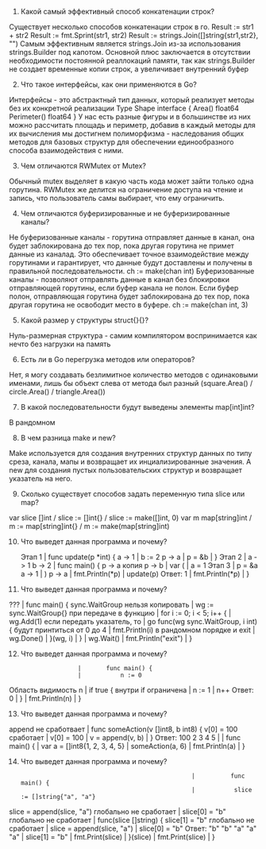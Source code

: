 1) Какой самый эффективный способ конкатенации строк?

Существует несколько способов конкатенации строк в го. 
    Result := str1 + str2
    Result := fmt.Sprint(str1, str2)
    Result := strings.Join([]string{str1,str2}, "")
Самым эффективным является strings.Join из-за использования strings.Builder под капотом. Основной плюс заключается в отсутствии необходимости постоянной реаллокаций памяти, так как strings.Builder не создает временные копии строк, а увеличивает внутренний буфер

2) Что такое интерфейсы, как они применяются в Go?

Интерфейсы - это абстрактный тип данных, который реализует методы без их конкретной реализации
Type Shape interface {
    Area() float64
    Perimeter() float64
}
У нас есть разные фигуры и в большинстве из них можно рассчитать площадь и периметр, добавив в каждый методы для их вычисления мы достигнем полиморфизма - наследования общих методов для базовых структур для обеспечении единообразного способа взаимодействия с ними.

3) Чем отличаются RWMutex от Mutex?

Обычный mutex выделяет в какую часть кода может зайти только одна горутина.
RWMutex же делится на ограничение доступа на чтение и запись, что пользователь самы выбирает, что ему ограничить. 

4) Чем отличаются буферизированные и не буферизированные каналы?

Не буферизованные каналы - горутина отправляет данные в канал, она будет заблокирована до тех пор, пока другая горутина не примет данные из каналад. Это обеспечивает точное взаимодействие между горутинами и гарантирует, что данные будут доставлены и получены в правильной последовательности.
    ch := make(chan int)
Буферизованные каналы - позволяют отправлять данные в канал без блокировки отправляющей горутины, если буфер канала не полон. Если буфер полон, отправляющая горутина будет заблокирована до тех пор, пока другая горутина не освободит место в буфере.
    ch := make(chan int, 3)

5) Какой размер у структуры struct{}{}?

Нуль-размерная структура - самим компилятором воспринимается как нечто без нагрузки на память

6) Есть ли в Go перегрузка методов или операторов?

Нет, я могу создавать безлимитное количество методов с одинаковыми именами, лишь бы объект слева от метода был разный (square.Area() / circle.Area() / triangle.Area())

7) В какой последовательности будут выведены элементы map[int]int?

В рандомном

8) В чем разница make и new?

Make используется для создания внутренних структур данных по типу среза, канала, мапы и возвращает их инциализированные значения. А new для создания пустых пользовательских структур и возвращает указатель на него. 

9) Сколько существует способов задать переменную типа slice или map?

var slice []int / slice := []int{} / slice := make([]int, 0)
var m map[string]int / m := map[string]int{} / m := make(map[string]int)

10) Что выведет данная программа и почему?

    Этап 1                |     func update(p *int) {
    a -> 1                |         b := 2
    p -> a                |         p = &b
                          |     }
    Этап 2                | 
a -> 1      b -> 2        |     func main() {
p -> a      копия p -> b  |         var (
                          |             a = 1
    Этап 3                |             p = &a
    a -> 1                |         )
    p -> a                |         fmt.Println(*p)
                          |         update(p)
Ответ: 1                  |         fmt.Println(*p)
                          |     }

11) Что выведет данная программа и почему?

   ???                              |        func main() {
sync.WaitGroup нельзя копировать    |        wg := sync.WaitGroup{}
при передаче в функцию              |        for i := 0; i < 5; i++ {
                                    |            wg.Add(1)
если передать указатель, то         |            go func(wg sync.WaitGroup, i int) {
будут принтиться от 0 до 4          |                fmt.Println(i)
в рандомном порядке и exit          |                wg.Done()
                                    |            }(wg, i)
                                    |        }
                                    |        wg.Wait()
                                    |        fmt.Println("exit")
                                    |        }

12) Что выведет данная программа и почему?

                        |       func main() {
                        |           n := 0
Область видимость n     |           if true {
внутри if ограничена    |               n := 1
                        |               n++
Ответ: 0                |           }
                        |           fmt.Println(n)
                        |       }

13)  Что выведет данная программа и почему?

  append не сработвает      |        func someAction(v []int8, b int8) {
  v[0] = 100 сработает      |           v[0] = 100
                            |           v = append(v, b)
                            |        }
Ответ: 100 2 3 4 5          |
                            |        func main() {
                            |           var a = []int8{1, 2, 3, 4, 5}
                            |           someAction(a, 6)
                            |           fmt.Println(a)
                            |        }

14) Что выведет данная программа и почему?

                                                        |          func main() {
                                                        |           slice := []string{"a", "a"}
 slice = append(slice, "a") глобально не сработает      |
 slice[0] = "b" глобально не сработает                  |           func(slice []string) {
 slice[1] = "b" глобально не сработает                  |              slice = append(slice, "a")
                                                        |              slice[0] = "b"
Ответ:    "b" "b" "a" "a" "a"                           |              slice[1] = "b"
                                                        |              fmt.Print(slice)
                                                        |           }(slice)
                                                        |           fmt.Print(slice)
                                                        |          }
